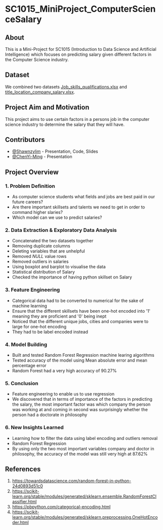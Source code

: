# SC1015_MiniProject_ComputerScienceSalary
## About
This is a Mini-Project for SC1015 (Introduction to Data Science and Artificial Intelligence) which focuses on predicting salary given different factors in the Computer Science industry.
## Dataset
We combined two datasets
[Job_skills_qualifications.xlsx](https://github.com/Shawnzylim/SC1015_MiniProject_ComputerScienceSalary/files/8546509/Job_skills_qualifications.xlsx)
and
[title_location_company_salary.xlsx](https://github.com/Shawnzylim/SC1015_MiniProject_ComputerScienceSalary/files/8546510/title_location_company_salary.xlsx).
## Project Aim and Motivation
This project aims to use certain factors in a persons job in the computer science industry to determine the salary that they will have.
## Contributors
- [@Shawnzylim](https://github.com/Shawnzylim) - Presentation, Code, Slides
- [@ChenYi-Ming](https://github.com/ChenYi-Ming) - Presentation
## Project Overview
### 1. Problem Definition
- As computer science students what fields and jobs are best paid in our future careers?
- Are there important skillsets and talents we need to get in order to command higher slaries?
- Which model can we use to predict salaries?
### 2. Data Extraction & Exploratory Data Analysis
- Concatenated the two datasets together
- Removing duplicate columns
- Deleting variables that are unhelpful
- Removed *NULL* value rows
- Removed outliers in salaries
- Using boxplot and barplot to visualise the data
- Statistical distribution of Salary
- Checked the importance of having python skillset on Salary
### 3. Feature Engineering
- Categorical data had to be converted to numerical for the sake of machine learning
- Ensure that the different skillsets have been one-hot encoded into '1' meaning they are proficient and '0' being inept
- Noticed that the different unique jobs, cities and companies were to large for one-hot encoding
- They had to be label encoded instead
### 4. Model Building
-  Built and tested Random Forest Regression machine learing algorithms
-  Tested accuracy of the model using Mean absolute error and mean percentage error
-  Random Forest had a very high accuracy of 90.27%
### 5. Conclusion
- Feature engineering to enable us to use regression
- We discovered that in terms of importance of the factors in predicting the salary, the most important factor was which company the person was working at and coming in second was surprisingly whether the person had a doctorate in philosophy
### 6. New Insights Learned
- Learning how to filter the data using label encoding and outliers removal
- Random Forest Regression
- By using only the two most important variables company and doctor in philosophy, the accuracy of the model was still very high at 87.62%
## References
1. https://towardsdatascience.com/random-forest-in-python-24d0893d51c0
2. https://scikit-learn.org/stable/modules/generated/sklearn.ensemble.RandomForestClassifier.html
3. https://pbpython.com/categorical-encoding.html
4. https://scikit-learn.org/stable/modules/generated/sklearn.preprocessing.OneHotEncoder.html
